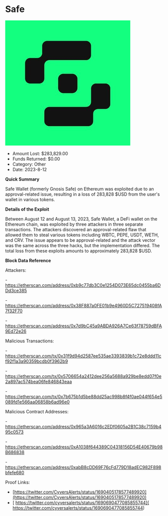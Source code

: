 # Safe
![Safe](/rektimages/Safe-Wallet's-User-Exploited.png)
- Amount Lost: $283,829.00
- Funds Returned: $0.00
- Category: Other
- Date: 2023-8-12

**Quick Summary**

Safe Wallet (formerly Gnosis Safe) on Ethereum was exploited due to an approval-related issue, resulting in a loss of 283,828 $USD from the user's wallet in various tokens.

  


 **Details of the Exploit**

Between August 12 and August 13, 2023, Safe Wallet, a DeFi wallet on the Ethereum chain, was exploited by three attackers in three separate transactions. The attackers discovered an approval-related flaw that allowed them to steal various tokens including WBTC, PEPE, USDT, WETH, and CRV. The issue appears to be approval-related and the attack vector was the same across the three hacks, but the implementation differed. The total loss from these exploits amounts to approximately 283,828 $USD.

  


 **Block Data Reference**

Attackers:

\- https://etherscan.com/address/0xb9c77db3C0e1254D073E65dc0455ba6DDd3ce385

\- https://etherscan.com/address/0x38F887a0FE01b9e4960D5C727519408fA7f32F70

\- https://etherscan.com/address/0x7d9bC45a9ABDA926A7Ce63f78759dBFA9Ed72e26

  


Malicious Transactions:

\- https://etherscan.com/tx/0x31f9d94d2587ee535ae3393839b1c72e8ddd11cf92f1a3a90359bcdb0f3962b9

\- https://etherscan.com/tx/0x5706654a2412dee256a5688a929be8edd07f0e2a897ac574bea06fe846843eaa

\- https://etherscan.com/tx/0x7b675b1d5be88dd25ac998b8f4f0ae044f654e5089fd1e566aa06858b6ad96e0

  


Malicious Contract Addresses:

\- https://etherscan.com/address/0x965a3A6016c2EDf0605a2B1C38c7159b495c0573

\- https://etherscan.com/address/0xA1038f644389C04318156D54E40679b98B686838

\- https://etherscan.com/address/0xabB8cDD69F76cFd779D18adEC982F898bfefe680


Proof Links:
- [https://twitter.com/CyversAlerts/status/1690405178577489920](https://twitter.com/CyversAlerts/status/1690405178577489920)
- [ https://twitter.com/cyversalerts/status/1690690477085855744]( https://twitter.com/cyversalerts/status/1690690477085855744)



